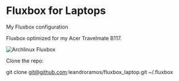 # Fluxbox for Laptops
My Fluxbox configuration

Fluxbox optimized for my Acer Travelmate B117.

![Archlinux Fluxbox](https://image.ibb.co/f0d3S7/Acer_Travelmate_Fluxbox2.png)

Clone the repo:

git clone git@github.com:leandroramos/fluxbox_laptop.git ~/.fluxbox
